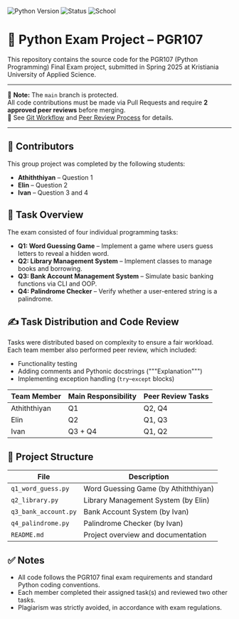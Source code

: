 ![Python Version](https://img.shields.io/badge/python-3.12.7%2B-blue)
![Status](https://img.shields.io/badge/status-draft-brightgreen)
![School](https://img.shields.io/badge/Kristiania%20University%20of%20Applied%20Science-PGR107-red)

# 🐍 Python Exam Project – PGR107

This repository contains the source code for the PGR107 (Python Programming) Final Exam project, submitted in Spring 2025 at Kristiania University of Applied Science.

---

🚫 **Note:** The `main` branch is protected.  
All code contributions must be made via Pull Requests and require **2 approved peer reviews** before merging.  
📌 See [Git Workflow](./GIT_WORKFLOW.md) and [Peer Review Process](./PEER_REVIEW_PROCESS.md) for details.

---

## 👥 Contributors

This group project was completed by the following students:
- **Athiththiyan**  – Question 1
- **Elin**           – Question 2
- **Ivan**           – Question 3 and 4

## 📝 Task Overview

The exam consisted of four individual programming tasks:

- **Q1: Word Guessing Game** – Implement a game where users guess letters to reveal a hidden word.
- **Q2: Library Management System** – Implement classes to manage books and borrowing.
- **Q3: Bank Account Management System** – Simulate basic banking functions via CLI and OOP.
- **Q4: Palindrome Checker** – Verify whether a user-entered string is a palindrome.

## ✍️ Task Distribution and Code Review

Tasks were distributed based on complexity to ensure a fair workload.  
Each team member also performed peer review, which included:

- Functionality testing
- Adding comments and Pythonic docstrings ("""Explanation""")
- Implementing exception handling (`try`–`except` blocks)

| Team Member   | Main Responsibility | Peer Review Tasks |
|---------------|---------------------|-------------------|
| Athiththiyan  | Q1                  | Q2, Q4            |
| Elin          | Q2                  | Q1, Q3            |
| Ivan          | Q3 + Q4             | Q1, Q2            |

## 📁 Project Structure

| File                  | Description                                        |
|-----------------------|----------------------------------------------------|
| `q1_word_guess.py`    | Word Guessing Game (by Athiththiyan)              |
| `q2_library.py`       | Library Management System (by Elin)               |
| `q3_bank_account.py`  | Bank Account System (by Ivan)                     |
| `q4_palindrome.py`    | Palindrome Checker (by Ivan)                      |
| `README.md`           | Project overview and documentation                |

## ✅ Notes

- All code follows the PGR107 final exam requirements and standard Python coding conventions.
- Each member completed their assigned task(s) and reviewed two other tasks.
- Plagiarism was strictly avoided, in accordance with exam regulations.
